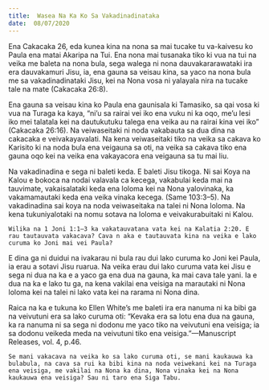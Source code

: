 ```yaml
---
title:  Wasea Na Ka Ko Sa Vakadinadinataka
date:  08/07/2020
---
```


Ena Cakacaka 26, eda kunea kina na nona sa mai tucake tu va-kaivesu ko Paula ena matai Akaripa na Tui. Ena nona mai tusanaka tiko ki vua na tui na veika me baleta na nona bula, sega walega ni nona dauvakararawataki ira era dauvakamuri Jisu, ia, ena gauna sa veisau kina, sa yaco na nona bula me sa vakadinadinataki Jisu, kei na Nona vosa ni yalayala nira na tucake tale na mate (Cakacaka 26:8).

Ena gauna sa veisau kina ko Paula ena gaunisala ki Tamasiko, sa qai vosa ki vua na Turaga ka kaya, “ni’u sa rairai vei iko ena vuku ni ka oqo, me’u lesi iko mei talatala kei na dautukutuku talega ena veika au na rairai kina vei iko” (Cakacaka 26:16). Na veiwaseitaki ni noda vakabauta sa dua dina na cakacaka e veivakayavalati. Na kena veiwaseitaki tiko na veika sa cakava ko Karisito ki na noda bula ena veigauna sa oti, na veika sa cakava tiko ena gauna oqo kei na veika ena vakayacora ena veigauna sa tu mai liu.

Na vakadinadina e sega ni baleti keda. E baleti Jisu tikoga. Ni sai Koya na Kalou e bokoca na nodai valavala ca kecega, vakabulai keda mai na tauvimate, vakaisalataki keda ena loloma kei na Nona yalovinaka, ka vakamamautaki keda ena veika vinaka kecega. (Same 103:3–5). Na vakadinadina sai koya na noda veiwaseitaka na talei ni Nona loloma. Na kena tukuniyalotaki na nomu sotava na loloma e veivakurabuitaki ni Kalou.

`Wilika na 1 Joni 1:1–3 ka vakatauvatana vata kei na Kalatia 2:20. E rau tautauvata vakacava? Cava n aka e tautauvata kina na veika e lako curuma ko Joni mai vei Paula?`

E dina ga ni duidui na ivakarau ni bula rau dui lako curuma ko Joni kei Paula, ia erau a sotavi Jisu ruarua. Na veika erau dui lako curuma vata kei Jisu e sega ni dua na ka e a yaco ga ena dua na gauna, ka mai cava tale yani. Ia e dua na ka e lako tu ga, na kena vakilai ena veisiga na marautaki ni Nona loloma kei na talei ni lako vata kei na rarama ni Nona dina.

Raica na ka e tukuna ko Ellen White’s me baleti ira era nanuma ni ka bibi ga na veivutuni era sa lako curuma oti: “Kevaka era sa lotu ena dua na gauna, ka ra nanuma ni sa sega ni dodonu me yaco tiko na veivutuni ena veisiga; ia sa dodonu veikeda meda na veivutuni tiko ena veisiga.”—Manuscript Releases, vol. 4, p.46.

`Se mani vakacava na veika ko sa lako curuma oti, se mani kaukauwa ka bulabula, na cava sa rui ka bibi kina na noda veiwekani kei na Turaga ena veisiga, me vakilai na Nona ka dina, Nona vinaka kei na Nona kaukauwa ena veisiga? Sau ni taro ena Siga Tabu.`